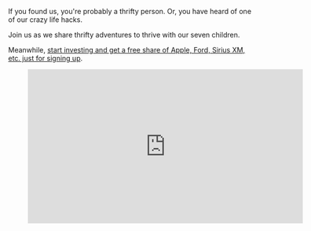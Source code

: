 If you found us, you're probably a thrifty person.  Or, you have heard of one of our crazy life hacks.

Join us as we share thrifty adventures to thrive with our seven children.

Meanwhile, [start investing and get a free share of Apple, Ford, Sirius XM, etc. just for signing up](http://share.robinhood.com/brianw234).

<figure class="video_container">
  <iframe width="560" height="315" src="https://www.youtube.com/embed/AvgIzrHyas4" frameborder="0" allow="accelerometer; autoplay; encrypted-media; gyroscope; picture-in-picture" allowfullscreen></iframe>
</figure>

